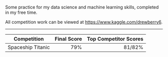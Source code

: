 Some practice for my data science and machine learning skills, completed in my free time.

All competition work can be viewed at https://www.kaggle.com/drewberry6.

---

|Competition|Final Score|Top Competitor Scores|
|-----------|---:|---:|
|Spaceship Titanic|79%|81/82%|
